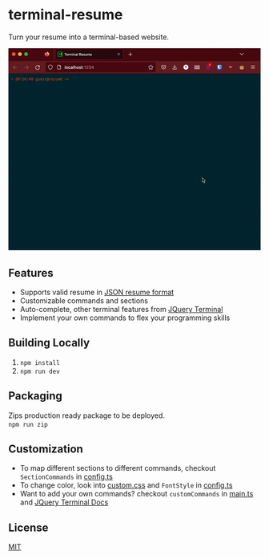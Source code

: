 # terminal-resume

Turn your resume into a terminal-based website.

![demo](demo.gif)

## Features

* Supports valid resume in [JSON resume format](https://jsonresume.org/)
* Customizable commands and sections
* Auto-complete, other terminal features from [JQuery Terminal](https://terminal.jcubic.pl/)
* Implement your own commands to flex your programming skills

## Building Locally
1. `npm install`
2. `npm run dev`

## Packaging
Zips production ready package to be deployed.  
`npm run zip`  

## Customization 

- To map different sections to different commands, checkout `SectionCommands` in [config.ts](js/config.ts)
- To change color, look into [custom.css](css/custom.css) and `FontStyle` in [config.ts](js/config.ts)
- Want to add your own commands? checkout `customCommands` in [main.ts](js/main.ts) and [JQuery Terminal Docs](https://terminal.jcubic.pl/)

## License

[MIT](https://choosealicense.com/licenses/mit/)
